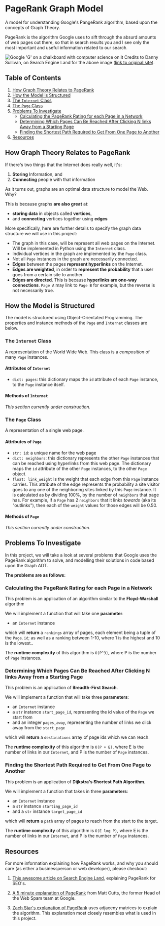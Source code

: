 # PageRank Graph Model

A model for understanding Google's PangeRank algorithm, based upon the concepts of Graph Theory.

PageRank is the algorithm Google uses to sift through the absurd amounts of web pages out there, so that in search results you and I see only the most important and useful information related to our search.

![Google 'G' on a chalkboard with computer science on it](https://i.postimg.cc/FHcdKh7y/Screen-Shot-2020-06-26-at-5-59-40-PM.png)
Credits to Danny Sullivan, on Search Engine Land for the above image ([link to original site](https://searchengineland.com/what-is-google-pagerank-a-guide-for-searchers-webmasters-11068)).

## Table of Contents

1. [How Graph Theory Relates to PageRank](#how-graph-theory-relates-to-pagerank)
2. [How the Model is Structured](#how-the-model-is-structured)
3. [The ```Internet``` Class](#the-internet-class)
4. [The ```Page``` Class](#the-page-class)
5. [Problems To Investigate](#problems-to-investigate)
    - [Calculating the PageRank Rating for each Page in a Network](#calculating-the-pagerank-rating-for-each-page-in-a-network)
    - [Determining Which Pages Can Be Reached After Clicking N links Away from a Starting Page](#determining-which-pages-can-be-reached-after-clicking-n-links-away-from-a-starting-page)
    - [Finding the Shortest Path Required to Get From One Page to Another](#finding-the-shortest-path-required-to-get-from-one-page-to-another)
6. [Resources](#resources)

## How Graph Theory Relates to PageRank

If there's two things that the Internet does really well, it's:

1. **Storing** Information, and
2. **Connecting** people with that information

As it turns out, graphs are an optimal data structure to model the Web. Why?

This is because graphs **are also great** at:

- **storing data** in objects called **vertices**,
- and **connecting** vertices together using **edges**

More specifically, here are further details to specify the graph data structure we will use in this project:

- The graph in this case, will be represent all web pages on the Internet. Will be implemented in Python using the ```Internet``` class.
- Individual vertices in the graph are implemented by the ```Page``` class.
- Not all ```Page``` instances in the graph are necessarily connected.
- **Edges** between the pages **represent hyperlinks** on the Internet.
- **Edges are weighted**, in order to **represent the probability** that a user goes from a certain site to another.
- **Edges are directed**. This is because **hyperlinks are one-way connections**. ```Page A``` may link to ```Page B``` for example, but the reverse is not necessarily true.

## How the Model is Structured

The model is structured using Object-Orientated Programming. The properties and instance methods of the ```Page``` and ```Internet``` classes are below.

### The ```Internet``` Class

A representation of the World Wide Web. This class is a *composition* of many ```Page``` instances.

#### Attributes of ```Internet```

- ```dict: pages```: this dictionary maps the ```id``` attribute of each ```Page``` instance, to the ```Page``` instance itself.

#### Methods of ```Internet```

*This section currently under construction*.

### The ```Page``` Class

A representation of a single web page.

#### Attributes of ```Page```

- ```str: id```: a unique name for the web page
- ```dict: neighbors```: this dictionary represents the other ```Page``` instances that can be reached using hyperlinks from this web page. The dictionary maps the ```id``` attribute of the other ```Page``` instances, to the other ```Page``` object.
- ```float: link_weight``` is the weight that each edge from this ```Page``` instance carries. This attribute of the edge represents the probability a site visitor goes to any one of the neighboring sites linked by this ```Page``` instance. It is calculated as by dividing 100%, by the number of ```neighbors``` that page has. For example, if a ```Page``` has 2 ```neighbors``` that it links *towards* (aka its "outlinks"), then each of the ```weight``` values for those edges will be 0.50.

#### Methods of ```Page```

*This section currently under construction*.

## Problems To Investigate

In this project, we will take a look at several problems that Google uses the PageRank algorithm to solve, and modelling their solutions in code based upon the Graph ADT.

**The problems are as follows:**

### Calculating the PageRank Rating for each Page in a Network

This problem is an application of an algorithm similar to the **Floyd-Warshall** algorithm

We will implement a function that will take one **parameter**:

- an ```Internet``` instance

which will **return** a ```rankings``` array of pages, each element being a tuple of the ```Page.id```; as well as a ranking between 1-10, where 1 is the highest and 10 is the lowest..

The **runtime complexity** of this algorithm is ```O(P^3)```, where P is the number of ```Page``` instances.

### Determining Which Pages Can Be Reached After Clicking N links Away from a Starting Page

This problem is an application of **Breadth-First Search**.

We will implement a function that will take three **parameters**:

- an ```Internet``` instance
- a ```str``` instance ```start_page_id```, representing the id value of the ```Page``` we start from
- and an integer ```pages_away```, representing the number of links we click away from the ```start_page```

which will **return** a ```destinations``` array of page ids which we can reach.

The **runtime complexity** of this algorithm is ```O(P + E)```, where E is the number of links in our ```Internet```, and P is the number of ```Page``` instances.

### Finding the Shortest Path Required to Get From One Page to Another

This problem is an application of **Dijkstra's Shortest Path Algorithm**.

We will implement a function that takes in three **parameters**:

- an ```Internet``` instance
- a ```str``` instance ```starting_page_id```
- and a ```str``` instance ```target_page_id```

which will **return** a ```path``` array of pages to reach from the start to the target.

The **runtime complexity** of this algorithm is ```O(E log P)```, where E is the number of links in our ```Internet```, and P is the number of ```Page``` instances.

## Resources

For more information explaining how PageRank works, and why you should care (as either a businessperson or web developer), please checkout:

1. [This awesome article on Search Engine Land](https://searchengineland.com/what-is-google-pagerank-a-guide-for-searchers-webmasters-11068), explaining PageRank for SEO's.

2. [A 5 minute explanation of PageRank](https://youtu.be/-mUI1g5PZXI) from Matt Cutts, the former Head of the Web Spam team at Google.

3. [Zach Star's explanation of PageRank](https://youtu.be/qxEkY8OScYY) uses adjaceny matrices to explain the algorithm. This explanation most closely resembles what is used in this project.
